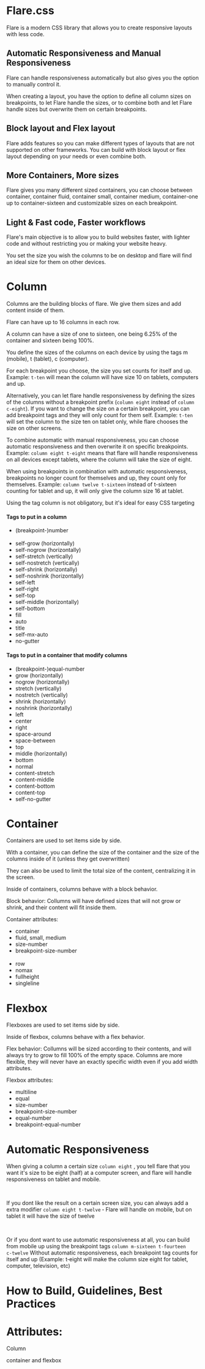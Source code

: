 # Flare.css
Flare is a modern CSS library that allows you to create responsive layouts with less code.
<h2>Automatic Responsiveness and Manual Responsiveness</h2>
<p>
Flare can handle responsiveness automatically but also gives you the option to manually control it.
</p>
<p>When creating a layout, you have the option to define all column sizes on breakpoints, to let Flare handle the sizes, or to combine both and let Flare handle sizes but overwrite them on certain breakpoints.</p>
<h2>Block layout and Flex layout</h2>
<p>Flare adds features so you can make different types of layouts that are not supported on other frameworks. You can build with block layout or flex layout depending on your needs or even combine both.</p>
<h2>More Containers, More sizes</h2>
<p>Flare gives you many different sized containers, you can choose between container, container fluid, container small, container medium, container-one up to container-sixteen and customizable sizes on each breakpoint.</p>

<h2>Light & Fast code, Faster workflows</h1>
<p>Flare's main objective is to allow you to build websites faster, with lighter code and without restricting you or making your website heavy. </p>
<p>You set the size you wish the columns to be on desktop and flare will find an ideal size for them on other devices.</p>
<h1>Column</h2>
<p>
Columns are the building blocks of flare. We give them sizes and add
content inside of them.
</p>
<P>Flare can have up to 16 columns in each row.</P>
<p>
A column can have a size of one to sixteen, one being 6.25% of the
container and sixteen being 100%.
</p>
<p>You define the sizes of the columns on each device by using the tags m (mobile), t (tablet), c (computer). </p>
<p>For each breakpoint you choose, the size you set counts for itself and up. Example: <code>t-ten</code> will mean the column will have size 10 on tablets, computers and up.</p>
<p>Alternatively, you can let flare handle responsiveness by defining the sizes of the columns without a breakpoint prefix (<code>column eight</code> instead of <code>column c-eight</code>). If you want to change the size on a certain breakpoint, you can add breakpoint tags and they will only count for them self. Example: <code>t-ten</code> will set the column to the size ten on tablet only, while flare chooses the size on other screens.</p>
<p>To combine automatic with manual responsiveness, you can choose automatic responsiveness and then overwrite it on specific breakpoints. Example: <code>column eight t-eight</code> means that flare will handle responsiveness on all devices except tablets, where the column will take the size of eight.</p>
<P>When using breakpoints in combination with automatic responsiveness, breakpoints no longer count for themselves and up, they count only for themselves. Example: <code>column twelve t-sixteen</code> instead of t-sixteen counting for tablet and up, it will only give the column size 16 at tablet.</P>
<p>Using the tag column is not obligatory, but it's ideal for easy CSS targeting</p>

<h4>Tags to put in a column</h4>
<ul>
  <li>(breakpoint-)number</li>
  <br>
  <li>self-grow (horizontally)</li>
  <li>self-nogrow (horizontally)</li>
  <li>self-stretch (vertically)</li>
  <li>self-nostretch (vertically)</li>
  <li>self-shrink (horizontally)</li>
  <li>self-noshrink (horizontally)</li>
  <li>self-left</li>
  <li>self-right</li>
  <li>self-top</li>
  <li>self-middle (horizontally)</li>
  <li>self-bottom</li>
  <li>fill</li>
  <li>auto</li>
  <li>title</li>
  <li>self-mx-auto</li>
  <li>no-gutter</li>
  </ul>
<h4>Tags to put in a container that modify columns</h4>
<ul>
  <li>(breakpoint-)equal-number</li>
  <li>grow (horizontally)</li>
  <li>nogrow (horizontally)</li>
  <li>stretch (vertically)</li>
  <li>nostretch (vertically)</li>
  <li>shrink (horizontally)</li>
  <li>noshrink (horizontally)</li>
  <li>left</li>
  <li>center</li>
  <li>right</li>
  <li>space-around</li>
  <li>space-between</li>
  <li>top</li>
  <li>middle (horizontally)</li>
  <li>bottom</li>
  <li>normal</li>
  <li>content-stretch</li>
  <li>content-middle</li>
  <li>content-bottom</li>
  <li>content-top</li>
  <li>self-no-gutter</li>
</ul>
<h1>Container</h1>
<p>Containers are used to set items side by side.</p>
<p>With a container, you can define the size of the container and the size of the columns inside of it (unless they get overwritten)</p>
<p>They can also be used to limit the total size of the content, centralizing it in the screen.</p>
<p>Inside of containers, columns behave with a block behavior.</p>
<p>Block behavior: Collumns will have defined sizes that will not grow or shrink, and their content will fit inside them.</p>
<p>Container attributes:</p>
<ul>
  <li>container</li>
  <li>fluid, small, medium</li>
  <li>size-number</li>
  <li>breakpoint-size-number</li>
  <br>
  <li>row</li>
  <li>nomax</li>
  <li>fullheight</li>
  <li>singleline</li>
</ul>

<h1>Flexbox</h1>
<p>Flexboxes are used to set items side by side.</p>
<p>Inside of flexbox, columns behave with a flex behavior.</p>
<p>Flex behavior: Collumns will be sized according to their contents, and will always try to grow to fill 100% of the empty space. Columns are more flexible, they will never have an exactly specific width even if you add width attributes.</p>
<p>Flexbox attributes:</p>
<ul>
<li>multiline</li>
<li>equal</li>
<li>size-number</li>
<li>breakpoint-size-number</li>
<li>equal-number</li>
<li>breakpoint-equal-number</li>
</ul>
<h1>Automatic Responsiveness</h1>
<p>When giving a column a certain size <code>column eight</code> , you tell flare that you want it's size to be eight (half) at a computer screen, and flare will handle responsiveness on tablet and mobile.</p>
<br>
<p>If you dont like the result on a certain screen size, you can always add a extra modifier <code>column eight t&#8209;twelve</code> &#8209; Flare will handle on mobile, but on tablet it will have the size of twelve</p>
<br>
<p>Or if you dont want to use automatic responsiveness at all, you can build from mobile up using the breakpoint tags <code>column m&#8209;sixteen t&#8209;fourteen c&#8209;twelve</code> Without automatic responsiveness, each breakpoint tag counts for itself and up (Example: t&#8209;eight will make the column size eight for tablet, computer, television, etc)</p>
<h1>How to Build, Guidelines, Best Practices</h1>
<p></p>
<h1>Attributes:</h1>
<p>Column</p>
<p>container and flexbox</p>

